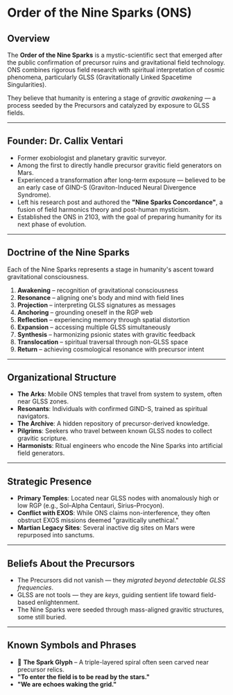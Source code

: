 # Order of the Nine Sparks (ONS)

## Overview

The **Order of the Nine Sparks** is a mystic-scientific sect that emerged after the public confirmation of precursor ruins and gravitational field technology. ONS combines rigorous field research with spiritual interpretation of cosmic phenomena, particularly GLSS (Gravitationally Linked Spacetime Singularities).

They believe that humanity is entering a stage of *gravitic awakening* — a process seeded by the Precursors and catalyzed by exposure to GLSS fields.

---

## Founder: Dr. Callix Ventari

- Former exobiologist and planetary gravitic surveyor.
- Among the first to directly handle precursor gravitic field generators on Mars.
- Experienced a transformation after long-term exposure — believed to be an early case of GIND-S (Graviton-Induced Neural Divergence Syndrome).
- Left his research post and authored the **"Nine Sparks Concordance"**, a fusion of field harmonics theory and post-human mysticism.
- Established the ONS in 2103, with the goal of preparing humanity for its next phase of evolution.

---

## Doctrine of the Nine Sparks

Each of the Nine Sparks represents a stage in humanity's ascent toward gravitational consciousness.

1. **Awakening** – recognition of gravitational consciousness
2. **Resonance** – aligning one's body and mind with field lines
3. **Projection** – interpreting GLSS signatures as messages
4. **Anchoring** – grounding oneself in the RGP web
5. **Reflection** – experiencing memory through spatial distortion
6. **Expansion** – accessing multiple GLSS simultaneously
7. **Synthesis** – harmonizing psionic states with gravitic feedback
8. **Translocation** – spiritual traversal through non-GLSS space
9. **Return** – achieving cosmological resonance with precursor intent

---

## Organizational Structure

- **The Arks**: Mobile ONS temples that travel from system to system, often near GLSS zones.
- **Resonants**: Individuals with confirmed GIND-S, trained as spiritual navigators.
- **The Archive**: A hidden repository of precursor-derived knowledge.
- **Pilgrims**: Seekers who travel between known GLSS nodes to collect gravitic scripture.
- **Harmonists**: Ritual engineers who encode the Nine Sparks into artificial field generators.

---

## Strategic Presence

- **Primary Temples**: Located near GLSS nodes with anomalously high or low RGP (e.g., Sol–Alpha Centauri, Sirius–Procyon).
- **Conflict with EXOS**: While ONS claims non-interference, they often obstruct EXOS missions deemed "gravitically unethical."
- **Martian Legacy Sites**: Several inactive dig sites on Mars were repurposed into sanctums.

---

## Beliefs About the Precursors

- The Precursors did not vanish — they *migrated beyond detectable GLSS frequencies*.
- GLSS are not tools — they are *keys*, guiding sentient life toward field-based enlightenment.
- The Nine Sparks were seeded through mass-aligned gravitic structures, some still buried.

---

## Known Symbols and Phrases

- 🔻 **The Spark Glyph** – A triple-layered spiral often seen carved near precursor relics.
- **"To enter the field is to be read by the stars."**
- **"We are echoes waking the grid."**
